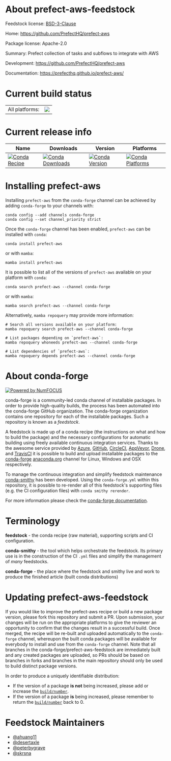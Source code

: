 About prefect-aws-feedstock
===========================

Feedstock license: [BSD-3-Clause](https://github.com/conda-forge/prefect-aws-feedstock/blob/main/LICENSE.txt)

Home: https://github.com/PrefectHQ/prefect-aws

Package license: Apache-2.0

Summary: Prefect collection of tasks and subflows to integrate with AWS

Development: https://github.com/PrefectHQ/prefect-aws

Documentation: https://prefecthq.github.io/prefect-aws/

Current build status
====================


<table><tr><td>All platforms:</td>
    <td>
      <a href="https://dev.azure.com/conda-forge/feedstock-builds/_build/latest?definitionId=18421&branchName=main">
        <img src="https://dev.azure.com/conda-forge/feedstock-builds/_apis/build/status/prefect-aws-feedstock?branchName=main">
      </a>
    </td>
  </tr>
</table>

Current release info
====================

| Name | Downloads | Version | Platforms |
| --- | --- | --- | --- |
| [![Conda Recipe](https://img.shields.io/badge/recipe-prefect--aws-green.svg)](https://anaconda.org/conda-forge/prefect-aws) | [![Conda Downloads](https://img.shields.io/conda/dn/conda-forge/prefect-aws.svg)](https://anaconda.org/conda-forge/prefect-aws) | [![Conda Version](https://img.shields.io/conda/vn/conda-forge/prefect-aws.svg)](https://anaconda.org/conda-forge/prefect-aws) | [![Conda Platforms](https://img.shields.io/conda/pn/conda-forge/prefect-aws.svg)](https://anaconda.org/conda-forge/prefect-aws) |

Installing prefect-aws
======================

Installing `prefect-aws` from the `conda-forge` channel can be achieved by adding `conda-forge` to your channels with:

```
conda config --add channels conda-forge
conda config --set channel_priority strict
```

Once the `conda-forge` channel has been enabled, `prefect-aws` can be installed with `conda`:

```
conda install prefect-aws
```

or with `mamba`:

```
mamba install prefect-aws
```

It is possible to list all of the versions of `prefect-aws` available on your platform with `conda`:

```
conda search prefect-aws --channel conda-forge
```

or with `mamba`:

```
mamba search prefect-aws --channel conda-forge
```

Alternatively, `mamba repoquery` may provide more information:

```
# Search all versions available on your platform:
mamba repoquery search prefect-aws --channel conda-forge

# List packages depending on `prefect-aws`:
mamba repoquery whoneeds prefect-aws --channel conda-forge

# List dependencies of `prefect-aws`:
mamba repoquery depends prefect-aws --channel conda-forge
```


About conda-forge
=================

[![Powered by
NumFOCUS](https://img.shields.io/badge/powered%20by-NumFOCUS-orange.svg?style=flat&colorA=E1523D&colorB=007D8A)](https://numfocus.org)

conda-forge is a community-led conda channel of installable packages.
In order to provide high-quality builds, the process has been automated into the
conda-forge GitHub organization. The conda-forge organization contains one repository
for each of the installable packages. Such a repository is known as a *feedstock*.

A feedstock is made up of a conda recipe (the instructions on what and how to build
the package) and the necessary configurations for automatic building using freely
available continuous integration services. Thanks to the awesome service provided by
[Azure](https://azure.microsoft.com/en-us/services/devops/), [GitHub](https://github.com/),
[CircleCI](https://circleci.com/), [AppVeyor](https://www.appveyor.com/),
[Drone](https://cloud.drone.io/welcome), and [TravisCI](https://travis-ci.com/)
it is possible to build and upload installable packages to the
[conda-forge](https://anaconda.org/conda-forge) [anaconda.org](https://anaconda.org/)
channel for Linux, Windows and OSX respectively.

To manage the continuous integration and simplify feedstock maintenance
[conda-smithy](https://github.com/conda-forge/conda-smithy) has been developed.
Using the ``conda-forge.yml`` within this repository, it is possible to re-render all of
this feedstock's supporting files (e.g. the CI configuration files) with ``conda smithy rerender``.

For more information please check the [conda-forge documentation](https://conda-forge.org/docs/).

Terminology
===========

**feedstock** - the conda recipe (raw material), supporting scripts and CI configuration.

**conda-smithy** - the tool which helps orchestrate the feedstock.
                   Its primary use is in the construction of the CI ``.yml`` files
                   and simplify the management of *many* feedstocks.

**conda-forge** - the place where the feedstock and smithy live and work to
                  produce the finished article (built conda distributions)


Updating prefect-aws-feedstock
==============================

If you would like to improve the prefect-aws recipe or build a new
package version, please fork this repository and submit a PR. Upon submission,
your changes will be run on the appropriate platforms to give the reviewer an
opportunity to confirm that the changes result in a successful build. Once
merged, the recipe will be re-built and uploaded automatically to the
`conda-forge` channel, whereupon the built conda packages will be available for
everybody to install and use from the `conda-forge` channel.
Note that all branches in the conda-forge/prefect-aws-feedstock are
immediately built and any created packages are uploaded, so PRs should be based
on branches in forks and branches in the main repository should only be used to
build distinct package versions.

In order to produce a uniquely identifiable distribution:
 * If the version of a package **is not** being increased, please add or increase
   the [``build/number``](https://docs.conda.io/projects/conda-build/en/latest/resources/define-metadata.html#build-number-and-string).
 * If the version of a package **is** being increased, please remember to return
   the [``build/number``](https://docs.conda.io/projects/conda-build/en/latest/resources/define-metadata.html#build-number-and-string)
   back to 0.

Feedstock Maintainers
=====================

* [@ahuang11](https://github.com/ahuang11/)
* [@desertaxle](https://github.com/desertaxle/)
* [@peterbygrave](https://github.com/peterbygrave/)
* [@skrsna](https://github.com/skrsna/)

